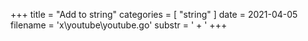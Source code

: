 +++
title = "Add to string"
categories = [ "string" ]
date = 2021-04-05
filename = 'x\youtube\youtube.go'
substr = ' + '
+++
